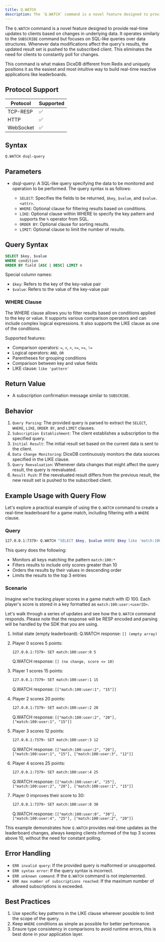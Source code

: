 ```yaml
---
title: Q.WATCH
description: The `Q.WATCH` command is a novel feature designed to provide real-time updates to clients based on changes in underlying data.
---
```


The `Q.WATCH` command is a novel feature designed to provide real-time updates to clients based on changes in underlying data. It operates similarly to the `SUBSCRIBE` command but focuses on SQL-like queries over data structures. Whenever data modifications affect the query's results, the updated result set is pushed to the subscribed client. This eliminates the need for clients to constantly poll for changes.

This command is what makes DiceDB different from Redis and uniquely positions it as the easiest and most intuitive way to build real-time reactive applications like leaderboards.

## Protocol Support

| Protocol | Supported |
| -------- | --------- |
| TCP-RESP | ✅        |
| HTTP     | ✅        |
| WebSocket| ✅        |

## Syntax

```
Q.WATCH dsql-query
```

## Parameters

- dsql-query: A SQL-like query specifying the data to be monitored and operation to be performed. The query syntax is as follows:

  - `SELECT`: Specifies the fields to be returned, `$key`, `$value`, and `$value.<attr>`.
  - `WHERE`: Optional clause for filtering results based on conditions.
  - `LIKE`: Optional clause within WHERE to specify the key pattern and supports the `%` operator from SQL.
  - `ORDER BY`: Optional clause for sorting results.
  - `LIMIT`: Optional clause to limit the number of results.

## Query Syntax

```sql
SELECT $key, $value
WHERE condition
ORDER BY field [ASC | DESC] LIMIT n
```

Special column names:

- `$key`: Refers to the key of the key-value pair
- `$value`: Refers to the value of the key-value pair

### WHERE Clause

The WHERE clause allows you to filter results based on conditions applied to the key or value. It supports various comparison operators and can include complex logical expressions.
It also supports the LIKE clause as one of the conditions.

Supported features:

- Comparison operators: `=`, `<`, `>`, `<=`, `>=`, `!=`
- Logical operators: `AND`, `OR`
- Parentheses for grouping conditions
- Comparison between key and value fields
- LIKE clause: `like 'pattern'`

## Return Value

- A subscription confirmation message similar to `SUBSCRIBE`.

## Behavior

1. `Query Parsing`: The provided query is parsed to extract the `SELECT`, `WHERE`, `LIKE`, `ORDER BY`, and `LIMIT` clauses.
2. `Subscription Establishment`: The client establishes a subscription to the specified query.
3. `Initial Result`: The initial result set based on the current data is sent to the client.
4. `Data Change Monitoring`: DiceDB continuously monitors the data sources specified in the LIKE clause.
5. `Query Reevaluation`: Whenever data changes that might affect the query result, the query is reevaluated.
6. `Result Push`: If the reevaluated result differs from the previous result, the new result set is pushed to the subscribed client.

## Example Usage with Query Flow

Let's explore a practical example of using the `Q.WATCH` command to create a real-time leaderboard for a game match, including filtering with a `WHERE` clause.

### Query

```bash
127.0.0.1:7379> Q.WATCH "SELECT $key, $value WHERE $key like 'match:100:*' AND $value > 10 ORDER BY $value DESC LIMIT 3"
```

This query does the following:

- Monitors all keys matching the pattern `match:100:*`
- Filters results to include only scores greater than 10
- Orders the results by their values in descending order
- Limits the results to the top 3 entries

### Scenario

Imagine we're tracking player scores in a game match with ID 100. Each player's score is stored in a key formatted as `match:100:user:<userID>`.

Let's walk through a series of updates and see how the `Q.WATCH` command responds. Please note
that the response will be RESP encoded and parsing will be handled by the SDK that you are using.

1. Initial state (empty leaderboard):
   Q.WATCH response: `[] (empty array)`

2. Player 0 scores 5 points:

   ```bash
   127.0.0.1:7379> SET match:100:user:0 5
   ```

   Q.WATCH response: `[] (no change, score <= 10)`

3. Player 1 scores 15 points:

   ```bash
   127.0.0.1:7379> SET match:100:user:1 15
   ```

   Q.WATCH response: `[["match:100:user:1", "15"]]`

4. Player 2 scores 20 points:

   ```bash
   127.0.0.1:7379> SET match:100:user:2 20
   ```

   Q.WATCH response: `[["match:100:user:2", "20"], ["match:100:user:1", "15"]]`

5. Player 3 scores 12 points:

   ```bash
   127.0.0.1:7379> SET match:100:user:3 12
   ```

   Q.WATCH response: `[["match:100:user:2", "20"], ["match:100:user:1", "15"], ["match:100:user:3", "12"]]`

6. Player 4 scores 25 points:

   ```bash
   127.0.0.1:7379> SET match:100:user:4 25
   ```

   Q.WATCH response: `[["match:100:user:4", "25"], ["match:100:user:2", "20"], ["match:100:user:1", "15"]]`

7. Player 0 improves their score to 30:
   ```bash
   127.0.0.1:7379> SET match:100:user:0 30
   ```
   Q.WATCH response: `[["match:100:user:0", "30"], ["match:100:user:4", "25"], ["match:100:user:2", "20"]]`

This example demonstrates how `Q.WATCH` provides real-time updates as the leaderboard changes, always keeping clients informed of the top 3 scores above 10, without the need for constant polling.

## Error Handling

- `ERR invalid query`: If the provided query is malformed or unsupported.
- `ERR syntax error`: If the query syntax is incorrect.
- `ERR unknown command`: If the `Q.WATCH` command is not implemented.
- `ERR max number of subscriptions reached`: If the maximum number of allowed subscriptions is exceeded.

## Best Practices

1. Use specific key patterns in the LIKE clause wherever possible to limit the scope of the query.
2. Keep `WHERE` conditions as simple as possible for better performance.
3. Ensure type consistency in comparisons to avoid runtime errors, this is best done in your application layer.
